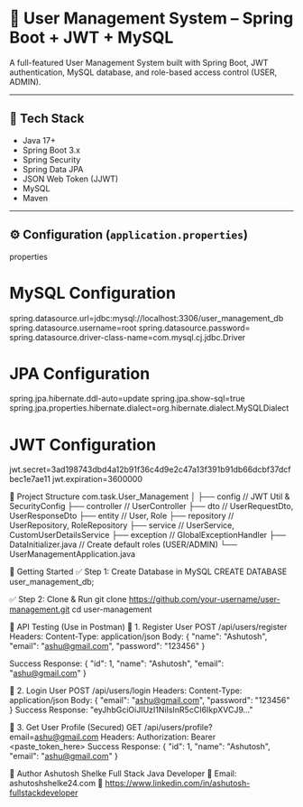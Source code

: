 # 🔐 User Management System – Spring Boot + JWT + MySQL

A full-featured User Management System built with Spring Boot, JWT authentication, MySQL database, and role-based access control (USER, ADMIN).

---

## 🧰 Tech Stack

- Java 17+
- Spring Boot 3.x
- Spring Security
- Spring Data JPA
- JSON Web Token (JJWT)
- MySQL
- Maven

---

## ⚙️ Configuration (`application.properties`)

properties
# MySQL Configuration
spring.datasource.url=jdbc:mysql://localhost:3306/user_management_db
spring.datasource.username=root
spring.datasource.password=
spring.datasource.driver-class-name=com.mysql.cj.jdbc.Driver

# JPA Configuration
spring.jpa.hibernate.ddl-auto=update
spring.jpa.show-sql=true
spring.jpa.properties.hibernate.dialect=org.hibernate.dialect.MySQLDialect

# JWT Configuration
jwt.secret=3ad198743dbd4a12b91f36c4d9e2c47a13f391b91db66dcbf37dcfbec1e7ae11
jwt.expiration=3600000

🧱 Project Structure
com.task.User_Management
│
├── config                 // JWT Util & SecurityConfig
├── controller             // UserController
├── dto                   // UserRequestDto, UserResponseDto
├── entity                 // User, Role
├── repository             // UserRepository, RoleRepository
├── service                // UserService, CustomUserDetailsService
├── exception              // GlobalExceptionHandler
├── DataInitializer.java   // Create default roles (USER/ADMIN)
└── UserManagementApplication.java

🚀 Getting Started
✅ Step 1: Create Database in MySQL
CREATE DATABASE user_management_db;

✅ Step 2: Clone & Run
git clone https://github.com/your-username/user-management.git
cd user-management

🧪 API Testing (Use in Postman)
🔹 1. Register User
POST /api/users/register
Headers:
Content-Type: application/json
Body:
     {
  "name": "Ashutosh",
  "email": "ashu@gmail.com",
  "password": "123456"
}

Success Response:
{
  "id": 1,
  "name": "Ashutosh",
  "email": "ashu@gmail.com"
}

🔹 2. Login User
POST /api/users/login
Headers:
Content-Type: application/json
Body:
{
  "email": "ashu@gmail.com",
  "password": "123456"
}
Success Response:
"eyJhbGciOiJIUzI1NiIsInR5cCI6IkpXVCJ9..."


🔹 3. Get User Profile (Secured)
GET /api/users/profile?email=ashu@gmail.com
Headers:
Authorization: Bearer <paste_token_here>
Success Response:
{
  "id": 1,
  "name": "Ashutosh",
  "email": "ashu@gmail.com"
}

👤 Author
Ashutosh Shelke
Full Stack Java Developer
📧 Email: ashutoshshelke24.com
🔗 https://www.linkedin.com/in/ashutosh-fullstackdeveloper













